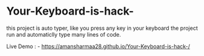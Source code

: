 # Your-Keyboard-is-hack-

this project is auto typer, like you press any key in your keyboard the project run and automaticlly type many lines of code.


Live Demo : - https://amansharmaa28.github.io/Your-Keyboard-is-hack-/
